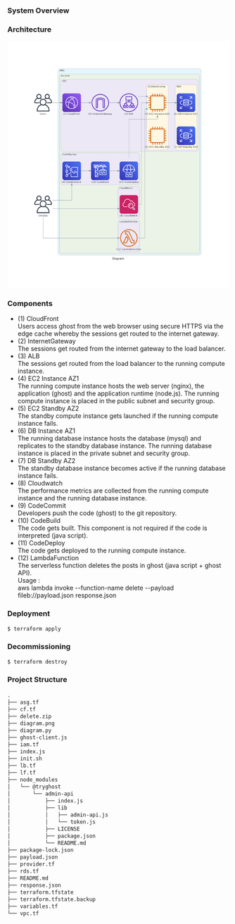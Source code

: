 ### System Overview  

### Architecture  
![Diagram](https://github.com/adob71/aws-ghost/blob/main/diagram.png)  

### Components  
* (1) CloudFront  
Users access ghost from the web browser using secure HTTPS via the edge cache whereby the sessions get routed to the internet gateway.  
* (2) InternetGateway  
The sessions get routed from the internet gateway to the load balancer.  
* (3) ALB  
The sessions get routed from the load balancer to the running compute instance.  
* (4) EC2 Instance AZ1  
The running compute instance hosts the web server (nginx), the application (ghost) and the application runtime (node.js). The running compute instance is placed in the public subnet and security group.  
* (5) EC2 Standby AZ2  
The standby compute instance gets launched if the running compute instance fails.  
* (6) DB Instance AZ1  
The running database instance hosts the database (mysql) and replicates to the standby database instance. The running database instance is placed in the private subnet and security group.  
* (7) DB Standby AZ2   
The standby database instance becomes active if the running database instance fails.  
* (8) Cloudwatch  
The performance metrics are collected from the running compute instance and the running database instance.  
* (9) CodeCommit  
Developers push the code (ghost) to the git repository.  
* (10) CodeBuild  
The code gets built. This component is not required if the code is interpreted (java script).  
* (11) CodeDeploy  
The code gets deployed to the running compute instance.  
* (12) LambdaFunction  
The serverless function deletes the posts in ghost (java script + ghost API).  
Usage :  
aws lambda invoke --function-name delete --payload fileb://payload.json response.json  

### Deployment
```
$ terraform apply
```

### Decommissioning
```
$ terraform destroy
```

### Project Structure
```
.
├── asg.tf
├── cf.tf
├── delete.zip
├── diagram.png
├── diagram.py
├── ghost-client.js
├── iam.tf
├── index.js
├── init.sh
├── lb.tf
├── lf.tf
├── node_modules
│   └── @tryghost
│       └── admin-api
│           ├── index.js
│           ├── lib
│           │   ├── admin-api.js
│           │   └── token.js
│           ├── LICENSE
│           ├── package.json
│           └── README.md
├── package-lock.json
├── payload.json
├── provider.tf
├── rds.tf
├── README.md
├── response.json
├── terraform.tfstate
├── terraform.tfstate.backup
├── variables.tf
└── vpc.tf
```
